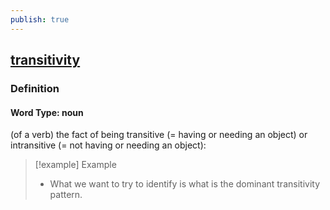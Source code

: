 ```yaml
---
publish: true
---
```


## [transitivity](https://dictionary.cambridge.org/dictionary/english/transitivity)

### Definition
#### Word Type: noun
(of a verb) the fact of being transitive (= having or needing an object) or intransitive (= not having or needing an object):

>[!example] Example
> - What we want to try to identify is what is the dominant transitivity pattern.
